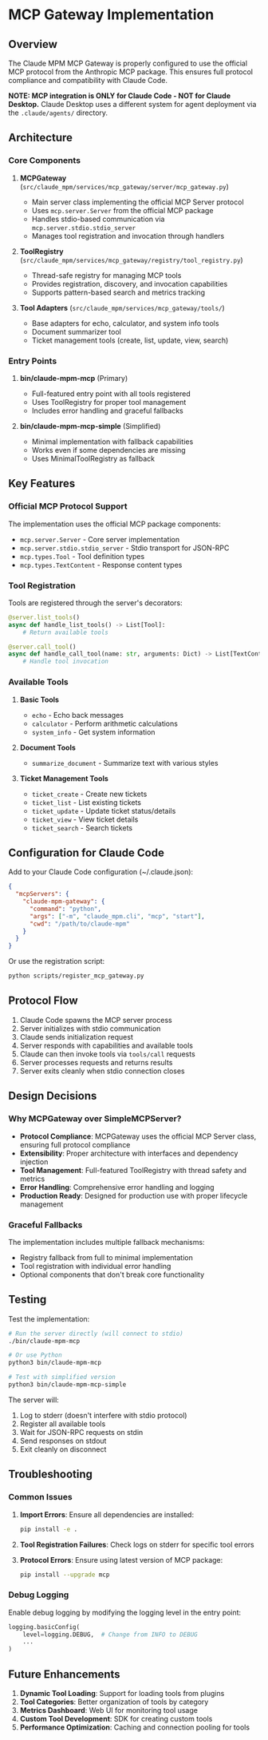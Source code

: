 # MCP Gateway Implementation

## Overview

The Claude MPM MCP Gateway is properly configured to use the official MCP protocol from the Anthropic MCP package. This ensures full protocol compliance and compatibility with Claude Code.

**NOTE: MCP integration is ONLY for Claude Code - NOT for Claude Desktop.**
Claude Desktop uses a different system for agent deployment via the `.claude/agents/` directory.

## Architecture

### Core Components

1. **MCPGateway** (`src/claude_mpm/services/mcp_gateway/server/mcp_gateway.py`)
   - Main server class implementing the official MCP Server protocol
   - Uses `mcp.server.Server` from the official MCP package
   - Handles stdio-based communication via `mcp.server.stdio.stdio_server`
   - Manages tool registration and invocation through handlers

2. **ToolRegistry** (`src/claude_mpm/services/mcp_gateway/registry/tool_registry.py`)
   - Thread-safe registry for managing MCP tools
   - Provides registration, discovery, and invocation capabilities
   - Supports pattern-based search and metrics tracking

3. **Tool Adapters** (`src/claude_mpm/services/mcp_gateway/tools/`)
   - Base adapters for echo, calculator, and system info tools
   - Document summarizer tool
   - Ticket management tools (create, list, update, view, search)

### Entry Points

1. **bin/claude-mpm-mcp** (Primary)
   - Full-featured entry point with all tools registered
   - Uses ToolRegistry for proper tool management
   - Includes error handling and graceful fallbacks

2. **bin/claude-mpm-mcp-simple** (Simplified)
   - Minimal implementation with fallback capabilities
   - Works even if some dependencies are missing
   - Uses MinimalToolRegistry as fallback

## Key Features

### Official MCP Protocol Support

The implementation uses the official MCP package components:
- `mcp.server.Server` - Core server implementation
- `mcp.server.stdio.stdio_server` - Stdio transport for JSON-RPC
- `mcp.types.Tool` - Tool definition types
- `mcp.types.TextContent` - Response content types

### Tool Registration

Tools are registered through the server's decorators:
```python
@server.list_tools()
async def handle_list_tools() -> List[Tool]:
    # Return available tools

@server.call_tool()
async def handle_call_tool(name: str, arguments: Dict) -> List[TextContent]:
    # Handle tool invocation
```

### Available Tools

1. **Basic Tools**
   - `echo` - Echo back messages
   - `calculator` - Perform arithmetic calculations
   - `system_info` - Get system information

2. **Document Tools**
   - `summarize_document` - Summarize text with various styles

3. **Ticket Management Tools**
   - `ticket_create` - Create new tickets
   - `ticket_list` - List existing tickets
   - `ticket_update` - Update ticket status/details
   - `ticket_view` - View ticket details
   - `ticket_search` - Search tickets

## Configuration for Claude Code

Add to your Claude Code configuration (~/.claude.json):

```json
{
  "mcpServers": {
    "claude-mpm-gateway": {
      "command": "python",
      "args": ["-m", "claude_mpm.cli", "mcp", "start"],
      "cwd": "/path/to/claude-mpm"
    }
  }
}
```

Or use the registration script:
```bash
python scripts/register_mcp_gateway.py
```

## Protocol Flow

1. Claude Code spawns the MCP server process
2. Server initializes with stdio communication
3. Claude sends initialization request
4. Server responds with capabilities and available tools
5. Claude can then invoke tools via `tools/call` requests
6. Server processes requests and returns results
7. Server exits cleanly when stdio connection closes

## Design Decisions

### Why MCPGateway over SimpleMCPServer?

- **Protocol Compliance**: MCPGateway uses the official MCP Server class, ensuring full protocol compliance
- **Extensibility**: Proper architecture with interfaces and dependency injection
- **Tool Management**: Full-featured ToolRegistry with thread safety and metrics
- **Error Handling**: Comprehensive error handling and logging
- **Production Ready**: Designed for production use with proper lifecycle management

### Graceful Fallbacks

The implementation includes multiple fallback mechanisms:
- Registry fallback from full to minimal implementation
- Tool registration with individual error handling
- Optional components that don't break core functionality

## Testing

Test the implementation:

```bash
# Run the server directly (will connect to stdio)
./bin/claude-mpm-mcp

# Or use Python
python3 bin/claude-mpm-mcp

# Test with simplified version
python3 bin/claude-mpm-mcp-simple
```

The server will:
1. Log to stderr (doesn't interfere with stdio protocol)
2. Register all available tools
3. Wait for JSON-RPC requests on stdin
4. Send responses on stdout
5. Exit cleanly on disconnect

## Troubleshooting

### Common Issues

1. **Import Errors**: Ensure all dependencies are installed:
   ```bash
   pip install -e .
   ```

2. **Tool Registration Failures**: Check logs on stderr for specific tool errors

3. **Protocol Errors**: Ensure using latest version of MCP package:
   ```bash
   pip install --upgrade mcp
   ```

### Debug Logging

Enable debug logging by modifying the logging level in the entry point:
```python
logging.basicConfig(
    level=logging.DEBUG,  # Change from INFO to DEBUG
    ...
)
```

## Future Enhancements

1. **Dynamic Tool Loading**: Support for loading tools from plugins
2. **Tool Categories**: Better organization of tools by category
3. **Metrics Dashboard**: Web UI for monitoring tool usage
4. **Custom Tool Development**: SDK for creating custom tools
5. **Performance Optimization**: Caching and connection pooling for tools